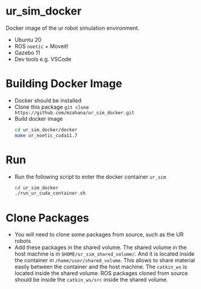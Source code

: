# ur_sim_docker
Docker image of the ur robot simulation environment. 

* Ubuntu 20
* ROS `noetic` + Moveit!
* Gazebo 11
* Dev tools e.g. VSCode

# Building Docker Image
* Docker should be installed
* Clone this package `git clone https://github.com/mzahana/ur_sim_docker.git`
* Build docker image
    ```bash
    cd ur_sim_docker/docker
    make ur_noetic_cuda11.7
    ```

# Run
* Run the following script to enter the docker container `ur_sim`
    ```bash
    cd ur_sim_docker
    ./run_ur_cuda_container.sh
    ```
# Clone Packages
* You will need to clone some packages from source, such as the UR robots
* Add these packages in the shared volume. The shared volume in the host machine is in `$HOME/ur_sim_shared_volume/`. And it is located inside the container in `/home/user/shared_volume`. This allows to share material easily between the container and the host machine. The `catkin_ws` is located inside the shared volume. ROS packages cloned from source should be inside the `catkin_ws/src` inside the shared volume.